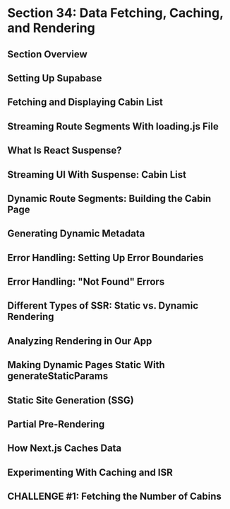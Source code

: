 # Section 34: Data Fetching, Caching, and Rendering 

## Section Overview 

## Setting Up Supabase 

## Fetching and Displaying Cabin List 

## Streaming Route Segments With loading.js File 

## What Is React Suspense? 

## Streaming UI With Suspense: Cabin List 

## Dynamic Route Segments: Building the Cabin Page 

## Generating Dynamic Metadata 

## Error Handling: Setting Up Error Boundaries 

## Error Handling: "Not Found" Errors 

## Different Types of SSR: Static vs. Dynamic Rendering 

## Analyzing Rendering in Our App 

## Making Dynamic Pages Static With generateStaticParams 

## Static Site Generation (SSG)

## Partial Pre-Rendering 

## How Next.js Caches Data 

## Experimenting With Caching and ISR 

## CHALLENGE #1: Fetching the Number of Cabins 